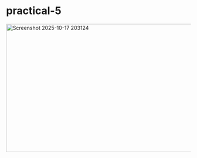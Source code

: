 # practical-5
<img width="1342" height="349" alt="Screenshot 2025-10-17 203124" src="https://github.com/user-attachments/assets/35d36905-f25d-454b-9242-baf34f9fb0e9" />

